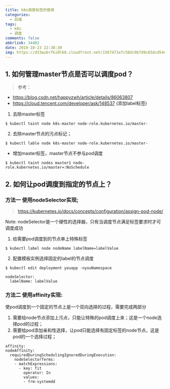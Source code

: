 ```yaml
---
title: k8s调度标签的使用
categories:
  - 后端
tags:
  - k8s
  - 调度
comments: false
abbrlink: 34402
date: 2019-10-23 22:38:30
img: https://d33wubrfki0l68.cloudfront.net/1567471e7c58dc9b7d9c65dcd54e60cbf5870daa/da576/_common-resources/images/flower.png
---
```


## 1. 如何管理master节点是否可以调度pod？
> 参考：
- https://blog.csdn.net/happyzwh/article/details/86063807
- https://cloud.tencent.com/developer/ask/148537 (添加label标签)


1. 去除master标签
```
$ kubectl taint node k8s-master node-role.kubernetes.io/master-

```

2. 去除master节点的污点标记；
```
$ kubectl lable node k8s-master node-role.kubernetes.io/master-

```

- 增加master标签，master节点不参与pod调度
```
$ kubectl taint nodes master1 node-role.kubernetes.io/master=:NoSchedule
```

## 2. 如何让pod调度到指定的节点上？
### 方法一 使用nodeSelector实现;
> https://kubernetes.io/docs/concepts/configuration/assign-pod-node/

Note: nodeSelector是一个硬性的选择器，只有当调度节点满足标签要求时才可调度成功
1. 给需要pod调度到的节点单上特殊标签
```
$ kubectl label node nodeName labelName=labelValue
```
2. 配置模板实例选择固定的label的节点调度
```
$ kubectl edit deployment youapp -nyouNamespace

nodeSelector:
  labelName: labelValue
```
### 方法二 使用affinity实现:


使pod调度到一个固定的节点上是一个双向选择的过程，需要完成两部分
1. 需要给node节点添加上污点，只能让特殊的pod调度上来；这是一个node选择pod的过程；
2. 需要给pod添加亲和性选择，让pod只能选择有固定标签的node节点，这是pod的一个选择过程；

```
affinity:
nodeAffinity:
  requiredDuringSchedulingIgnoredDuringExecution:
    nodeSelectorTerms:
    - matchExpressions:
      - key: fit
        operator: In
        values:
        - frm-systemdd
```